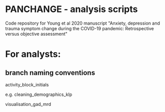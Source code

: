 # PANCHANGE - analysis scripts
Code repository for Young et al 2020 manuscript "Anxiety, depression and trauma symptom change during the COVID-19 pandemic: Retrospective versus objective assessment"



# For analysts:

## branch naming conventions

activity_block_initials

e.g. 
cleaning_demographics_klp 

visualisation_gad_mrd
